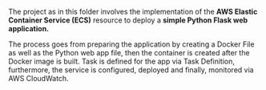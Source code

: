 The project as in this folder involves the implementation of the **AWS Elastic Container Service (ECS)** resource to deploy a **simple Python Flask web application.**

The process goes from preparing the application by creating a Docker File as well as the Python web app file, then the container is created after the Docker image is built. Task is defined for the app via Task Definition, furthermore, the service is configured, deployed and finally, monitored via AWS CloudWatch.
